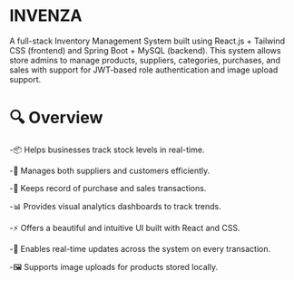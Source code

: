 # INVENZA
A full-stack Inventory Management System built using React.js + Tailwind CSS (frontend) and Spring Boot + MySQL (backend). This system allows store admins to manage products, suppliers, categories, purchases, and sales with support for JWT-based role authentication and image upload support.

# 🔍 Overview
-📦 Helps businesses track stock levels in real-time.

-👥 Manages both suppliers and customers efficiently.

-🧾 Keeps record of purchase and sales transactions.

-📊 Provides visual analytics dashboards to track trends.

-⚡ Offers a beautiful and intuitive UI built with React and CSS.

-🔄 Enables real-time updates across the system on every transaction.

-🖼️ Supports image uploads for products stored locally.
